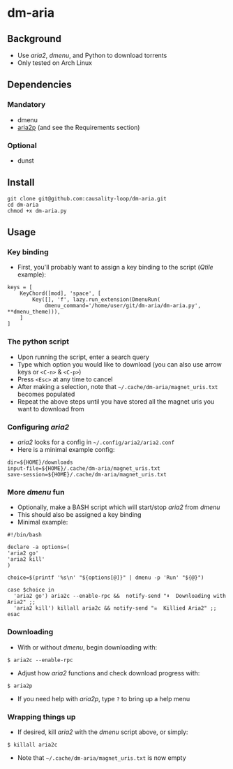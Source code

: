 # dm-aria

## Background
- Use *aria2*, *dmenu*, and Python to download torrents
- Only tested on Arch Linux

## Dependencies
### Mandatory
- dmenu
- [aria2p](https://github.com/pawamoy/aria2p) (and see the Requirements section)

### Optional
- dunst

## Install
```
git clone git@github.com:causality-loop/dm-aria.git
cd dm-aria
chmod +x dm-aria.py
```

## Usage
### Key binding
- First, you'll probably want to assign a key binding to the script (*Qtile* example):
```
keys = [
    KeyChord([mod], 'space', [
        Key([], 'f', lazy.run_extension(DmenuRun(
            dmenu_command='/home/user/git/dm-aria/dm-aria.py', **dmenu_theme))),
    ]
]
```

### The python script
- Upon running the script, enter a search query
- Type which option you would like to download (you can also use arrow keys or `<C-n>` & `<C-p>`)
- Press `<Esc>` at any time to cancel
- After making a selection, note that `~/.cache/dm-aria/magnet_uris.txt` becomes populated
- Repeat the above steps until you have stored all the magnet uris you want to download from

### Configuring *aria2*
- *aria2* looks for a config in `~/.config/aria2/aria2.conf`
- Here is a minimal example config:
```
dir=${HOME}/downloads
input-file=${HOME}/.cache/dm-aria/magnet_uris.txt
save-session=${HOME}/.cache/dm-aria/magnet_uris.txt
```

### More *dmenu* fun
- Optionally, make a BASH script which will start/stop *aria2* from *dmenu*
- This should also be assigned a key binding
- Minimal example:
```
#!/bin/bash

declare -a options=(
'aria2 go'
'aria2 kill'
)

choice=$(printf '%s\n' "${options[@]}" | dmenu -p 'Run' "${@}")

case $choice in
  'aria2 go') aria2c --enable-rpc &&  notify-send "⬇️  Downloading with Aria2" ;;
  'aria2 kill') killall aria2c && notify-send "☠️  Killied Aria2" ;;
esac
```

### Downloading
- With or without *dmenu*, begin downloading with:
```
$ aria2c --enable-rpc
```
- Adjust how *aria2* functions and check download progress with:
```
$ aria2p
```
- If you need help with *aria2p*, type `?` to bring up a help menu

### Wrapping things up
- If desired, kill *aria2* with the *dmenu* script above, or simply:
```
$ killall aria2c
```
- Note that `~/.cache/dm-aria/magnet_uris.txt` is now empty
